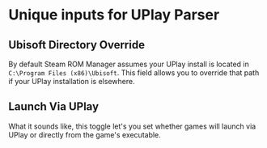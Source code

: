# Unique inputs for UPlay Parser
## Ubisoft Directory Override
By default Steam ROM Manager assumes your UPlay install is located in `C:\Program Files (x86)\Ubisoft`. This field allows you to override that path if your UPlay installation is elsewhere.

## Launch Via UPlay

What it sounds like, this toggle let's you set whether games will launch via UPlay or directly from the game's executable.
